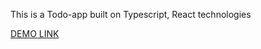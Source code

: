 This is a Todo-app built on Typescript, React technologies

[DEMO LINK](https://danylopasko.github.io/react_todo-app-with-api/)
